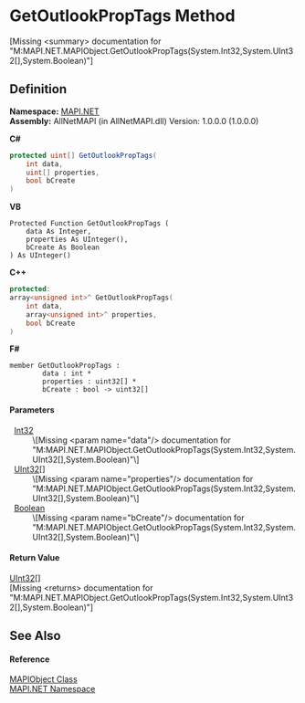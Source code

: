 # GetOutlookPropTags Method


\[Missing &lt;summary&gt; documentation for "M:MAPI.NET.MAPIObject.GetOutlookPropTags(System.Int32,System.UInt32[],System.Boolean)"\]



## Definition
**Namespace:** <a href="5bef4637-66f8-16d4-e5f4-4d0da57a1538.md">MAPI.NET</a>  
**Assembly:** AllNetMAPI (in AllNetMAPI.dll) Version: 1.0.0.0 (1.0.0.0)

**C#**
``` C#
protected uint[] GetOutlookPropTags(
	int data,
	uint[] properties,
	bool bCreate
)
```
**VB**
``` VB
Protected Function GetOutlookPropTags ( 
	data As Integer,
	properties As UInteger(),
	bCreate As Boolean
) As UInteger()
```
**C++**
``` C++
protected:
array<unsigned int>^ GetOutlookPropTags(
	int data, 
	array<unsigned int>^ properties, 
	bool bCreate
)
```
**F#**
``` F#
member GetOutlookPropTags : 
        data : int * 
        properties : uint32[] * 
        bCreate : bool -> uint32[] 
```



#### Parameters
<dl><dt>  <a href="https://learn.microsoft.com/dotnet/api/system.int32" target="_blank" rel="noopener noreferrer">Int32</a></dt><dd>\[Missing &lt;param name="data"/&gt; documentation for "M:MAPI.NET.MAPIObject.GetOutlookPropTags(System.Int32,System.UInt32[],System.Boolean)"\]</dd><dt>  <a href="https://learn.microsoft.com/dotnet/api/system.uint32" target="_blank" rel="noopener noreferrer">UInt32</a>[]</dt><dd>\[Missing &lt;param name="properties"/&gt; documentation for "M:MAPI.NET.MAPIObject.GetOutlookPropTags(System.Int32,System.UInt32[],System.Boolean)"\]</dd><dt>  <a href="https://learn.microsoft.com/dotnet/api/system.boolean" target="_blank" rel="noopener noreferrer">Boolean</a></dt><dd>\[Missing &lt;param name="bCreate"/&gt; documentation for "M:MAPI.NET.MAPIObject.GetOutlookPropTags(System.Int32,System.UInt32[],System.Boolean)"\]</dd></dl>

#### Return Value
<a href="https://learn.microsoft.com/dotnet/api/system.uint32" target="_blank" rel="noopener noreferrer">UInt32</a>[]  
\[Missing &lt;returns&gt; documentation for "M:MAPI.NET.MAPIObject.GetOutlookPropTags(System.Int32,System.UInt32[],System.Boolean)"\]

## See Also


#### Reference
<a href="6aa245b8-3fdd-0cd0-a3f7-bdccb4596d2c.md">MAPIObject Class</a>  
<a href="5bef4637-66f8-16d4-e5f4-4d0da57a1538.md">MAPI.NET Namespace</a>  
